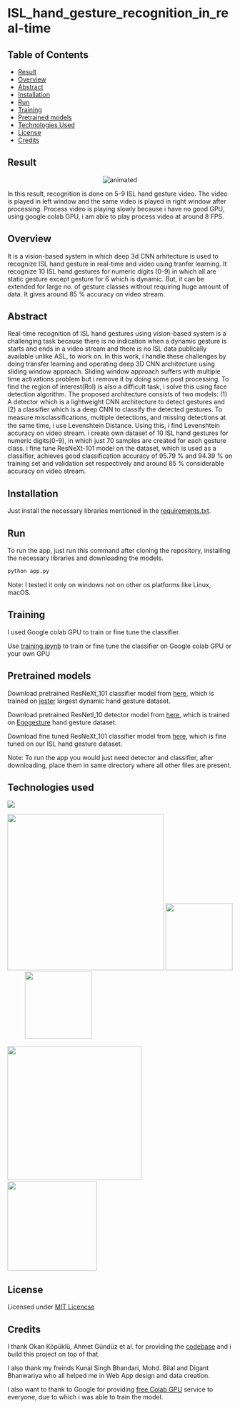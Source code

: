 # ISL_hand_gesture_recognition_in_real-time

## Table of Contents
  * [Result](#result)
  * [Overview](#overview)
  * [Abstract](#abstract)
  * [Installation](#installation)
  * [Run](#run)
  * [Training](#training)
  * [Pretrained models](#pretrained-models)
  * [Technologies Used](#technologies-used)
  * [License](#license)
  * [Credits](#credits)

## Result
<p align="center">
 <img src="results/video_based_gif_rsz.gif" alt="animated"/>
</p> 
In this result, recognition is done on 5-9 ISL hand gesture video. The video is played in left window and the same video is played in right window after processing. Process video is playing slowly because i have no good GPU, using google colab GPU, i am able to play process video at around 8 FPS. 

## Overview
It is a vision-based system in which deep 3d CNN arhitecture is used to recognize ISL hand gesture in real-time and video using tranfer learning. It recognize 10 ISL hand gestures for numeric digits (0-9) in which all are static gesture except gesture for 6 which is dynamic. But, it can be extended for large no. of gesture classes without requiring huge amount of data. It gives around 85 % accuracy on video stream.  

## Abstract
Real-time recognition of ISL hand gestures using vision-based system is a challenging task because there is no indication when a dynamic gesture is starts and ends in a video stream and there is no ISL data publically available unlike ASL, to work on. In this work, i handle these challenges by doing transfer learning and operating deep 3D CNN architecture using sliding window approach. Sliding window approach suffers with multiple time activations problem but i remove it by doing some post processing. To find the region of interest(RoI) is also a difficult task, i solve this using face detection algorithm. The proposed architecture consists of two models: (1) A detector which is a lightweight CNN architecture to detect gestures and (2) a classifier which is a deep CNN to classify the detected gestures. To measure misclassiﬁcations, multiple detections, and missing detections at the same time, i use Levenshtein Distance. Using this, i find Levenshtein accuracy on video stream. i create own dataset of 10 ISL hand gestures for numeric digits(0-9), in which just 70 samples are created for each gesture class. i fine tune ResNeXt-101 model on the dataset, which is used as a classifier, achieves good classification accuracy of 95.79 % and 94.39 % on training set and validation set respectively and around 85 % considerable accuracy on video stream.

## Installation
Just install the necessary libraries mentioned in the [requirements.txt](requirements.txt).

## Run
To run the app, just run this command after cloning the repository, installing the necessary libraries and downloading the models.
```bash
python app.py
```
Note: I tested it only on windows not on other os platforms like Linux, macOS.

## Training
I used Google colab GPU to train or fine tune the classifier.

Use [training.ipynb]() to train or fine tune the classifier on Google colab GPU or your own GPU

## Pretrained models
Download pretrained ResNeXt_101 classifier model from [here](https://drive.google.com/uc?export=download&id=1W-jNAvfjSwXghmiFTNu7hHEFFS5pEgEJ), which is trained on [jester](https://20bn.com/datasets/jester) largest dynamic hand gesture dataset.

Download pretrained ResNetl_10 detector model from [here](https://drive.google.com/uc?export=download&id=19rQQUKuzqjX2V0K9xIpvcjs1Fdi-1UjB), which is trained on [Egogesture](http://www.nlpr.ia.ac.cn/iva/yfzhang/datasets/egogesture.html) hand gesture dataset. 

Download fine tuned ResNeXt_101 classifier model from [here](https://drive.google.com/uc?export=download&id=1W-jNAvfjSwXghmiFTNu7hHEFFS5pEgEJ), which is fine tuned on our ISL hand gesture dataset.

Note: To run the app you would just need detector and classifier, after downloading, place them in same directory where all other files are present.

## Technologies used
![](https://forthebadge.com/images/badges/made-with-python.svg)

[<img target="_blank" src="https://upload.wikimedia.org/wikipedia/commons/9/96/Pytorch_logo.png" width=350 >](https://pytorch.org/) [<img target="_blank" src="https://upload.wikimedia.org/wikipedia/commons/5/53/OpenCV_Logo_with_text.png" width=150 >](https://docs.opencv.org/master/d0/de3/tutorial_py_intro.html) &nbsp;&nbsp;&nbsp;&nbsp; &nbsp;&nbsp;&nbsp;&nbsp; [<img target="_blank" src="https://raw.githubusercontent.com/python-pillow/pillow-logo/master/pillow-logo-248x250.png" width=150>](https://pillow.readthedocs.io/en/stable/installation.html) 

[<img target="_blank" src="https://matplotlib.org/3.2.1/_static/logo2_compressed.svg" width=300>](https://matplotlib.org/) &nbsp;&nbsp;&nbsp;&nbsp; [<img target="_blank" src="https://flask.palletsprojects.com/en/1.1.x/_images/flask-logo.png" width=200>](https://flask.palletsprojects.com/en/1.1.x/)

## License
Licensed under [MIT Licencse](LICENSE)

## Credits
I thank Okan Köpüklü, Ahmet Gündüz et al. for providing the [codebase](https://github.com/ahmetgunduz/Real-time-GesRec) and i build this project on top of that.

I also thank my freinds Kunal Singh Bhandari, Mohd. Bilal and Digant Bhanwariya who all helped me in Web App design and data creation.

I also want to thank to Google for providing [free Colab GPU](https://colab.research.google.com/notebooks/intro.ipynb) service to everyone, due to which i was able to train the model.
